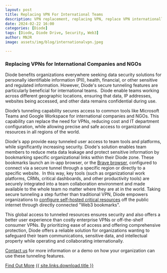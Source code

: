 ```yaml
---
layout: post
title: Replacing VPN For International Teams
description: VPN replacement, replacing VPN, replace VPN internationally, international teams
date: 2024-02-22 16:00
categories: [Diode]
tags: [Diode, Diode Drive, Security, Web3]
author: MNJR
image: assets/img/blog/internationalvpn.jpeg

---
```

### Replacing VPNs for International Companies and NGOs

Diode benefits organizations everywhere seeking data security solutions for personally identifiable information (PII), health, financial, or other sensitive and regulated information.  However, Diode's secure tunneling features are particularly beneficial for international teams.  Diode enable teams working across different geographic locations, ensuring that data, IP addresses, websites being accessed, and other data remains confidential during use.  

Diode’s tunneling capability secures access to common tools like Microsoft Teams and Google Workspace for international companies and NGOs. This capability can replace the need for VPNs, reducing cost and IT department configuration, while allowing precise and safe access to organizational resources in all regions of the world.

Diode's app provide easy tunneled user access to team tools and platforms, while significantly increasing security. Diode's solution enables team members to reduce meta data leakage and protect sensitive information by bookmarking specific organizational links within their Diode zone. These bookmarks launch an in-app browser, or the [Brave browser](https://brave.com/?mtm_source=www.google.com&mtm_medium=cpc&mtm_campaign=brand&mtm_content=brave_browser&ref=BOW954&gclid=CjwKCAiA8NKtBhBtEiwAq5aX2KfaRim5LRG-KsnWj3hz1bT5mxOTVxsmfQ-foMp90pb6AXZedrSkwRoC_zYQAvD_BwE), configured to connect via a secure tunnel through a specific region or directly to a specific website.  In this way, key tools (such as organizational work platforms, CRMs, critical dashboards, and other productivity tools) are securely integrated into a team collaboration environment and made available to the whole team no matter where they are at in the world. 
 Taking secure tunneling a step further than traditional VPN, Diode empowers organizations to [configure self-hosted critical resources](https://support.diode.io/article/6pctb40wj8-configure-a-custom-domain-for-diode) off the public internet through directly connected "Web3 bookmarks". 

This global access to tunneled resources ensures security and also offers a better user experience than costly enterprise VPNs or off-the-shelf consumer VPNs. By prioritizing ease of access and offering comprehensive protection, Diode offers a reliable solution for organizations wanting to safeguard their team communications, sensitive data, and intellectual property while operating and collaborating internationally.

[Contact us](https://diode.io/about/) for more information or a demo on how your organization can use these tunneling features.

<div class="story__buttons">
  <a href="{{"/solutions/app/" | prepend: path | relative_url}}" class="btn" target="">Find Out More</a>
  <a href="#download-app" class="btn popup-open" target="">{{ site.links.download.title }}</a>
</div>
